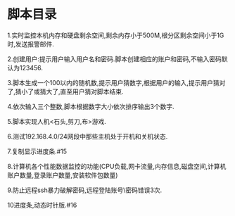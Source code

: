 # 脚本目录
1.实时监控本机内存和硬盘剩余空间,剩余内存小于500M,根分区剩余空间小于1G时,发送报警邮件.

2.创建用户:提示用户输入用户名和密码.脚本创建相应的账户和密码,不输入密码默认为123456.

3.脚本生成一个100以内的随机数,提示用户猜数字,根据用户的输入,提示用户猜对了,猜小了或猜大了,直至用户猜对脚本结束.

4.依次输入三个整数,脚本根据数字大小依次排序输出3个数字.

5.脚本实现人机<石头,剪刀,布>游戏.

6.测试192.168.4.0/24网段中那些主机处于开机和关机状态.

7.复制显示进度条.#15

8.计算机各个性能数据监控的功能(CPU负载,网卡流量,内存信息,磁盘空间,计算机账户数量,登录账户数量,安装软件包数量)

9.防止远程ssh暴力破解密码,远程登陆账号\密码错误3次.

10进度条,动态时针版.#16
